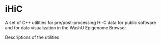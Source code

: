 # iHiC
A set of C++ utilities for pre/post-processing Hi-C data for public software and for data visualization in the WashU Epigenome Browser.

Descriptions of the utilities <br>
